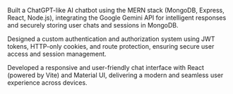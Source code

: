Built a ChatGPT-like AI chatbot using the MERN stack (MongoDB, Express, React, Node.js), integrating the Google Gemini API for intelligent responses and securely storing user chats and sessions in MongoDB.

Designed a custom authentication and authorization system using JWT tokens, HTTP-only cookies, and route protection, ensuring secure user access and session management.

Developed a responsive and user-friendly chat interface with React (powered by Vite) and Material UI, delivering a modern and seamless user experience across devices.
